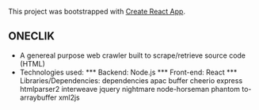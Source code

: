 This project was bootstrapped with [Create React App](https://github.com/react-community/create-react-app).

## ONECLIK

* A genereal purpose web crawler built to scrape/retrieve source code (HTML)
* Technologies used:
*** Backend: Node.js
*** Front-end: React
*** Libraries/Dependencies: 
dependencies
apac
buffer
cheerio
express
htmlparser2
interweave
jquery
nightmare
node-horseman
phantom
to-arraybuffer
xml2js

